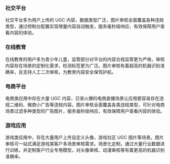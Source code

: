 ### 社交平台
社交平台多为用户上传的 UGC 内容，数据类型广泛，图片审核全面覆盖各种违规类型，通过控制台配置实现增量内容自动触发，服务毫秒级响应，有效保障用户查看内容的体验。

### 在线教育
在线教育的用户多为青少年儿童，监管部分对平台的内容合规监管更为严格，审核内容存在场景的定制化需求，检测标签更为广泛。图片审核有着超高的机器识别准确率，且支持人工二次审核，为教育内容安全保驾护航。

### 电商平台
电商类应用中存在大量 UGC 内容，日渐火爆的电商直播场景让应用更容易存在违规二维码、微商小广告等违规内容。图片审核全面覆盖各类违规类型，可针对电商场景过滤多种类型的广告图片，服务毫秒级响应，有效保障用户查看内容的体验。

### 游戏应用
游戏类应用中，存在大量用户上传自定义头像，游戏社区 UGC 图片等场景。图片审核可一站式满足游戏类客户多场景审核需求。场景化定制，通过大量行业数据进行训练，并定制客户行业专用模型，对头像审核、动漫审核等有着更高的机器识别准确率。
